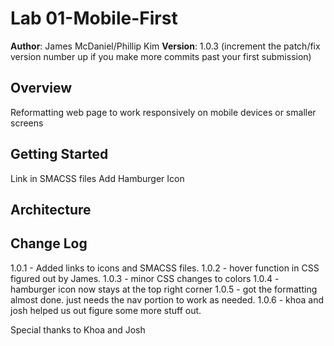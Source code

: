 # Lab 01-Mobile-First

**Author**: James McDaniel/Phillip Kim
**Version**: 1.0.3 (increment the patch/fix version number up if you make more commits past your first submission)

## Overview
Reformatting web page to work responsively on mobile devices or smaller screens

## Getting Started
<!-- done     Add Meta tags -->
<!-- done     Add link to normalize.css file -->
<!-- done     Add link to provided style sheet -->
Link in SMACSS files
Add Hamburger Icon

## Architecture
<!-- Provide a detailed description of the application design. What technologies (languages, libraries, etc) you're using, and any other relevant design information. -->

## Change Log
1.0.1 - Added links to icons and SMACSS files.
1.0.2 - hover function in CSS figured out by James.
1.0.3 - minor CSS changes to colors
1.0.4 - hamburger icon now stays at the top right corner
1.0.5 - got the formatting almost done.  just needs the nav portion to work as needed.
1.0.6 - khoa and josh helped us out figure some more stuff out.
<!-- Use this are to document the iterative changes made to your application as each feature is successfully implemented. Use time stamps. Here's an examples:

01-01-2001 4:59pm - Application now has a fully-functional express server, with GET and POST routes for the book resource.

## Credits and Collaborations
<!-- Give credit (and a link) to other people or resources that helped you build this application. -->
Special thanks to Khoa and Josh